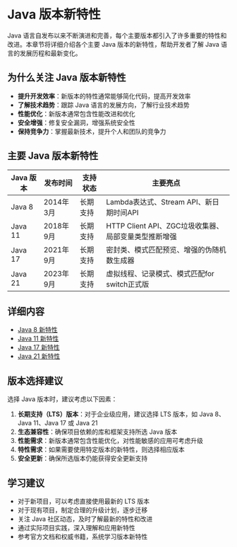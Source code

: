 # Java 版本新特性

Java 语言自发布以来不断演进和完善，每个主要版本都引入了许多重要的特性和改进。本章节将详细介绍各个主要 Java 版本的新特性，帮助开发者了解 Java 语言的发展历程和最新变化。

## 为什么关注 Java 版本新特性

- **提升开发效率**：新版本的特性通常能够简化代码，提高开发效率
- **了解技术趋势**：跟踪 Java 语言的发展方向，了解行业技术趋势
- **性能优化**：新版本通常包含性能改进和优化
- **安全增强**：修复安全漏洞，增强系统安全性
- **保持竞争力**：掌握最新技术，提升个人和团队的竞争力

## 主要 Java 版本新特性

| Java 版本 | 发布时间 | 支持状态 | 主要亮点 |
|----------|---------|---------|---------|
| Java 8 | 2014年3月 | 长期支持 | Lambda表达式、Stream API、新日期时间API |
| Java 11 | 2018年9月 | 长期支持 | HTTP Client API、ZGC垃圾收集器、局部变量类型推断增强 |
| Java 17 | 2021年9月 | 长期支持 | 密封类、模式匹配预览、增强的伪随机数生成器 |
| Java 21 | 2023年9月 | 长期支持 | 虚拟线程、记录模式、模式匹配for switch正式版 |

## 详细内容

- [Java 8 新特性](java8-new-features.md)
- [Java 11 新特性](java11-new-features.md)
- [Java 17 新特性](java17-new-features.md)
- [Java 21 新特性](java21-new-features.md)

## 版本选择建议

选择 Java 版本时，建议考虑以下因素：

1. **长期支持（LTS）版本**：对于企业级应用，建议选择 LTS 版本，如 Java 8、Java 11、Java 17 或 Java 21
2. **生态兼容性**：确保项目依赖的库和框架支持所选 Java 版本
3. **性能需求**：新版本通常包含性能优化，对性能敏感的应用可考虑升级
4. **特性需求**：如果需要使用特定版本的新特性，则选择相应版本
5. **安全更新**：确保所选版本仍能获得安全更新支持

## 学习建议

- 对于新项目，可以考虑直接使用最新的 LTS 版本
- 对于现有项目，制定合理的升级计划，逐步迁移
- 关注 Java 社区动态，及时了解最新的特性和改进
- 通过实际项目实践，深入理解和应用新特性
- 参考官方文档和权威书籍，系统学习版本新特性